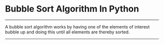 # Bubble Sort Algorithm In Python

---

A bubble sort algorithm works by having one of the elements of interest bubble up and doing this until all elements are thereby sorted.

---



